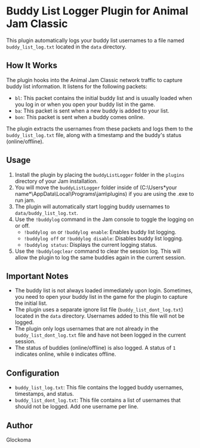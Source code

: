 # Buddy List Logger Plugin for Animal Jam Classic

This plugin automatically logs your buddy list usernames to a file named `buddy_list_log.txt` located in the `data` directory.

## How It Works

The plugin hooks into the Animal Jam Classic network traffic to capture buddy list information. It listens for the following packets:

*   `bl`: This packet contains the initial buddy list and is usually loaded when you log in or when you open your buddy list in the game.
*   `ba`: This packet is sent when a new buddy is added to your list.
*   `bon`: This packet is sent when a buddy comes online.

The plugin extracts the usernames from these packets and logs them to the `buddy_list_log.txt` file, along with a timestamp and the buddy's status (online/offline).

## Usage

1.  Install the plugin by placing the `buddyListLogger` folder in the `plugins` directory of your Jam installation. 
2. You will move the `buddyListLogger` folder inside of (C:\Users\*your name*\AppData\Local\Programs\jam\plugins) if you are using the .exe to run jam.
3.  The plugin will automatically start logging buddy usernames to `data/buddy_list_log.txt`.
4.  Use the `!buddylog` command in the Jam console to toggle the logging on or off.
    *   `!buddylog on` or `!buddylog enable`: Enables buddy list logging.
    *   `!buddylog off` or `!buddylog disable`: Disables buddy list logging.
    *   `!buddylog status`: Displays the current logging status.
5.  Use the `!buddylogclear` command to clear the session log. This will allow the plugin to log the same buddies again in the current session.

## Important Notes

*   The buddy list is not always loaded immediately upon login. Sometimes, you need to open your buddy list in the game for the plugin to capture the initial list.
*   The plugin uses a separate ignore list file (`buddy_list_dont_log.txt`) located in the `data` directory. Usernames added to this file will not be logged.
*   The plugin only logs usernames that are not already in the `buddy_list_dont_log.txt` file and have not been logged in the current session.
*   The status of buddies (online/offline) is also logged. A status of `1` indicates online, while `0` indicates offline.

## Configuration

*   `buddy_list_log.txt`: This file contains the logged buddy usernames, timestamps, and status.
*   `buddy_list_dont_log.txt`: This file contains a list of usernames that should not be logged. Add one username per line.

## Author

Glockoma
